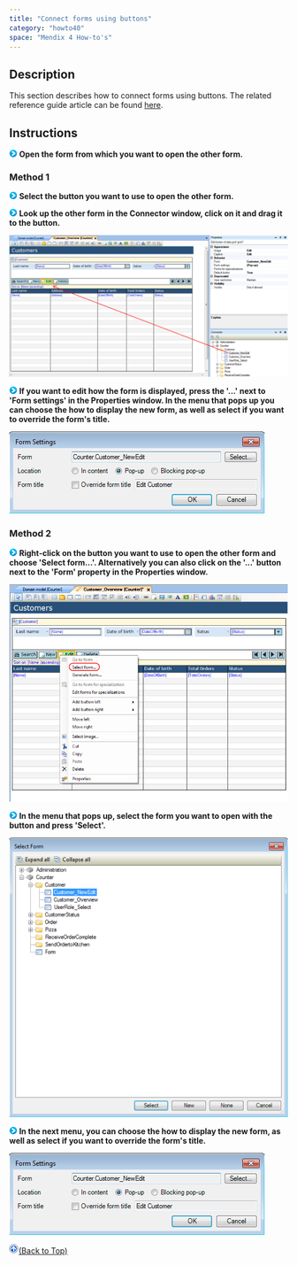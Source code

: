 ```yaml
---
title: "Connect forms using buttons"
category: "howto40"
space: "Mendix 4 How-to's"
---
```

## Description

This section describes how to connect forms using buttons. The related reference guide article can be found [here](https://world.mendix.com/pages/releaseview.action?pageId=9700279).

## Instructions

![](attachments/819203/917932.png) **Open the form from which you want to open the other form.**

### Method 1

![](attachments/819203/917932.png) **Select the button you want to use to open the other form.**

![](attachments/819203/917932.png) **Look up the other form in the Connector window, click on it and drag it to the button.**

![](attachments/2621495/2752765.png)

![](attachments/819203/917932.png) **If you want to edit how the form is displayed, press the '...' next to 'Form settings' in the Properties window. In the menu that pops up you can choose the how to display the new form, as well as select if you want to override the form's title.**

![](attachments/2621495/2752764.png)

### Method 2

![](attachments/819203/917932.png) **Right-click on the button you want to use to open the other form and choose 'Select form...'. Alternatively you can also click on the '...' button next to the 'Form' property in the Properties window.**

![](attachments/2621495/2752750.png)

![](attachments/819203/917932.png) **In the menu that pops up, select the form you want to open with the button and press 'Select'.**

![](attachments/2621495/2752751.png)

![](attachments/819203/917932.png) **In the next menu, you can choose the how to display the new form, as well as select if you want to override the form's title.**

![](attachments/2621495/2752764.png)

[![](attachments/819203/917564.png)](connect-forms-using-buttons)[(Back to Top)](connect-forms-using-buttons)